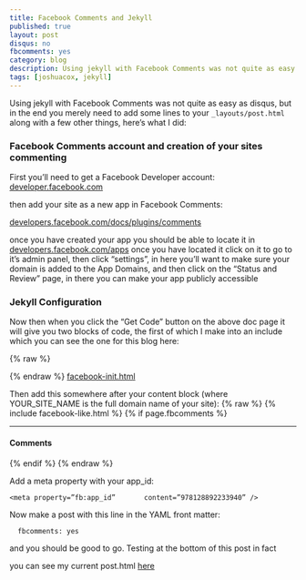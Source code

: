 ```yaml
---
title: Facebook Comments and Jekyll
published: true
layout: post
disqus: no
fbcomments: yes
category: blog
description: Using jekyll with Facebook Comments was not quite as easy as disqus, but.....
tags: [joshuacox, jekyll]
---
```


Using jekyll with Facebook Comments was not quite as easy as disqus, but in the end you merely need to add some lines to your `_layouts/post.html` along with a few other things, here’s what I did:

### Facebook Comments account and creation of your sites commenting

First you’ll need to get a Facebook Developer account:
[developer.facebook.com](https://developer.facebook.com/)

then add your site as a new app in Facebook Comments:

[developers.facebook.com/docs/plugins/comments](https://developers.facebook.com/docs/plugins/comments)

once you have created your app you should be able to locate it in  [developers.facebook.com/apps](https://developers.facebook.com/apps/) once you have located it click on it to go to it’s admin panel, then click “settings”, in here you’ll want to make sure your domain is added to the App Domains, and then click on the “Status and Review” page, in there you can make your app publicly accessible

### Jekyll Configuration

Now then when you click the “Get Code” button on the above doc page it will give you two blocks of code, the first of which I make into an include which you can see the one for this blog here:

{% raw  %}
      <div id="fb-root"></div>
      <script>(function(d, s, id) {
        var js, fjs = d.getElementsByTagName(s)[0];
        if (d.getElementById(id)) return;
        js = d.createElement(s); js.id = id;
        js.src = "//connect.facebook.net/en_US/sdk.js#xfbml=1&version=v2.5&appId=978128892233940";
        fjs.parentNode.insertBefore(js, fjs);
      }(document, 'script', 'facebook-jssdk'));</script>
{% endraw  %}
[facebook-init.html](https://github.com/joshuacox/joshuacox.github.io/blob/master/_includes/facebook-init.html)

Then add this somewhere after your content block  (where YOUR_SITE_NAME is the full domain name of your site):
{% raw  %}
      {% include facebook-like.html %}
      {% if page.fbcomments %}
        <hr/>
        <h4>Comments</h4>
        <div class="fb-comments" data-href="http://YOUR_SITE_NAME{{ page.url }}" data-colorscheme="dark" data-num-posts="4" data-width="706"></div>
      {% endif %}
{% endraw  %}

Add a meta property with your app_id:

    <meta property=”fb:app_id”       content=”978128892233940” />

Now make a post with this line in the YAML front matter:

      fbcomments: yes

and you should be good to go.  Testing at the bottom of this post in fact

you can see my current post.html [here](https://github.com/joshuacox/joshuacox.github.io/blob/master/_layouts/post.html)
